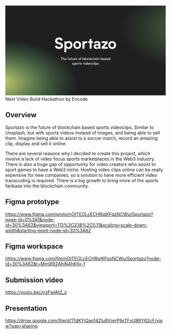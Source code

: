 ![Cover Image](Wallpaper.png)
Next Video Build Hackathon by Encode

## Overview
Sportazo is the future of blockchain based sports videoclips. Similar to Unsplash, but with sports videos instead of images, and being able to sell them. Imagine being able to assist to a soccer match, record an amazing clip, display and sell it online.

There are several reasons why I decided to create this project, which involve a lack of video focus sports marketplaces in the Web3 industry. There is also a huge gap of opportunity for video creators who assist to sport games to have a Web3 niche. Hosting video clips online can be really expensive for new companies, so a solution to have more efficient video transcoding is required. There is a big growth to bring more of the sports fanbase into the blockchain community.

## Figma prototype
https://www.figma.com/proto/nOITEOLcECHRqiKFqzNCWu/Sportazo?page-id=0%3A1&node-id=30%3A62&viewport=113%2C238%2C0.11&scaling=scale-down-width&starting-point-node-id=30%3A62

## Figma workspace
https://www.figma.com/file/nOITEOLcECHRqiKFqzNCWu/Sportazo?node-id=30%3A62&t=Mm9l92AhiN4hKIlv-1

## Submission video
https://youtu.be/JyzFwlAt2_o

## Presentation
https://drive.google.com/file/d/1TdKYjQan14Zlu8VrerP9sTFxUBRY62cF/view?usp=sharing



